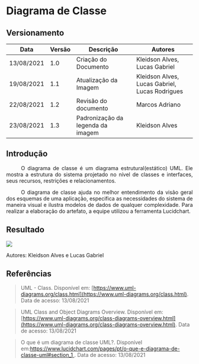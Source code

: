 # Diagrama de Classe

## Versionamento
| Data | Versão | Descrição | Autores |
| -------- | -------- | -------- | ---|
|   13/08/2021   |  1.0    |  Criação do Documento    | Kleidson Alves, Lucas Gabriel
| 19/08/2021 | 1.1 | Atualização da Imagem | Kleidson Alves, Lucas Gabriel, Lucas Rodrigues
| 22/08/2021 | 1.2 | Revisão do documento | Marcos Adriano
|23/08/2021  | 1.3 | Padronização da legenda da imagem | Kleidson Alves

## Introdução
<div style="text-indent: 40px; text-align: justify">
<p>
O diagrama de classe é um diagrama estrutural(estático) UML. Ele mostra a estrutura do sistema projetado no nível de classes e interfaces, seus recursos, restrições e relacionamentos.
</p>
<p>
O diagrama de classe ajuda no melhor entendimento da visão geral dos esquemas de uma aplicação, especifica as necessidades do sistema de maneira visual e ilustra modelos de dados de qualquer complexidade. Para realizar a elaboração do artefato, a equipe utilizou a ferramenta Lucidchart.
</p>
</div>

## Resultado

[![](https://i.imgur.com/VDlHHIl.png)](https://i.imgur.com/VDlHHIl.png)


<p>Autores: Kleidson Alves e Lucas Gabriel</p>


## Referências
> UML - Class. Disponível em: [https://www.uml-diagrams.org/class.html](https://www.uml-diagrams.org/class.html). Data de acesso: 13/08/2021

> UML Class and Object Diagrams Overview. Disponível em:[https://www.uml-diagrams.org/class-diagrams-overview.html](https://www.uml-diagrams.org/class-diagrams-overview.html). Data de acesso: 13/08/2021


> O que é um diagrama de classe UML?. Disponível em:[https://www.lucidchart.com/pages/pt/o-que-e-diagrama-de-classe-uml#section_1
](https://www.lucidchart.com/pages/pt/o-que-e-diagrama-de-classe-uml#section_1). Data de acesso: 13/08/2021

